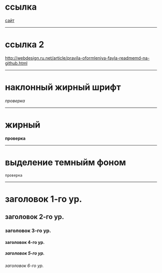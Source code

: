 # ссылка
[сайт](http://webdesign.ru.net/article/pravila-oformleniya-fayla-readmemd-na-github.html)
___
# ссылка 2
<http://webdesign.ru.net/article/pravila-oformleniya-fayla-readmemd-na-github.html>
___
# наклонный жирный шрифт
*проверка*
___
# жирный 
**проверка**
___
# выделение темныйм фоном
`проверка`
___
# заголовок 1-го ур.
## заголовок 2-го ур.
### заголовок 3-го ур.
#### заголовок 4-го ур.
##### заголовок 5-го ур.


###### заголовок 6-го ур.
